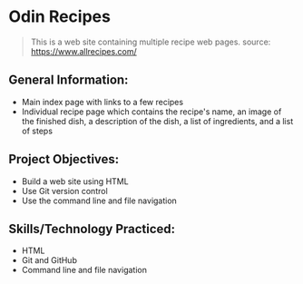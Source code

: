 # Odin Recipes
> This is a web site containing multiple recipe web pages. source: https://www.allrecipes.com/
## General Information:
- Main index page with links to a few recipes 
- Individual recipe page which contains the recipe's name, an image of the finished dish, a description of the dish, a list of ingredients, and a list of steps
## Project Objectives:
- Build a web site using HTML
- Use Git version control
- Use the command line and file navigation
## Skills/Technology Practiced:
- HTML
- Git and GitHub
- Command line and file navigation 